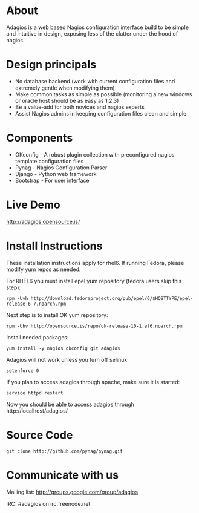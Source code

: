 About
=====
Adagios is a web based Nagios configuration interface build to be simple and intuitive in design, exposing less of the clutter under the hood of nagios.

Design principals
==================
  - No database backend (work with current configuration files and extremely gentle when modifying them)
  - Make common tasks as simple as possible (monitoring a new windows or oracle host should be as easy as 1,2,3)
  - Be a value-add for both novices and nagios experts
  - Assist Nagios admins in keeping configuration files clean and simple

Components
==========
  - OKconfig - A robust plugin collection with preconfigured nagios template configuration files
  - Pynag - Nagios Configuration Parser
  - Django - Python web framework
  - Bootstrap - For user interface

Live Demo
=========
http://adagios.opensource.is/

Install Instructions
====================
These installation instructions apply for rhel6. If running Fedora, please modify yum repos as needed.

For RHEL6 you must install epel yum repository (fedora users skip this step):

	rpm -Uvh http://download.fedoraproject.org/pub/epel/6/$HOSTTYPE/epel-release-6-7.noarch.rpm

Next step is to install OK yum repository:

	rpm -Uhv http://opensource.is/repo/ok-release-10-1.el6.noarch.rpm

Install needed packages:

	yum install -y nagios okconfig git adagios

Adagios will not work unless you turn off selinux:

	setenforce 0

If you plan to access adagios through apache, make sure it is started:

	service httpd restart

Now you should be able to access adagios through http://localhost/adagios/

Source Code
===========

	git clone http://github.com/pynag/pynag.git

Communicate with us
===================

Mailing list: http://groups.google.com/group/adagios

IRC: #adagios on irc.freenode.net
